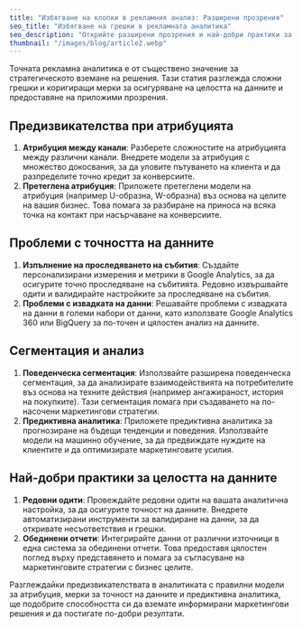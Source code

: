 ```yaml
---
title: "Избягване на клопки в рекламния анализ: Разширени прозрения"
seo_title: "Избягване на грешки в рекламната аналитика"
seo_description: "Открийте разширени прозрения и най-добри практики за избягване на често срещани грешки в рекламната аналитика. Научете как да осигурите точност на данните и да вземате информирани маркетингови решения."
thumbnail: "/images/blog/article2.webp"
---
```


Точната рекламна аналитика е от съществено значение за стратегическото вземане на решения. Тази статия разглежда сложни грешки и коригиращи мерки за осигуряване на целостта на данните и предоставяне на приложими прозрения.

## **Предизвикателства при атрибуцията**

1.  **Атрибуция между канали**: Разберете сложностите на атрибуцията между различни канали. Внедрете модели за атрибуция с множество докосвания, за да уловите пътуването на клиента и да разпределите точно кредит за конверсиите.
2.  **Претеглена атрибуция**: Приложете претеглени модели на атрибуция (например U-образна, W-образна) въз основа на целите на вашия бизнес. Това помага за разбиране на приноса на всяка точка на контакт при насърчаване на конверсиите.

## **Проблеми с точността на данните**

1.  **Изпълнение на проследяването на събития**: Създайте персонализирани измерения и метрики в Google Analytics, за да осигурите точно проследяване на събитията. Редовно извършвайте одити и валидирайте настройките за проследяване на събития.
2.  **Проблеми с извадката на данни**: Решавайте проблеми с извадката на данни в големи набори от данни, като използвате Google Analytics 360 или BigQuery за по-точен и цялостен анализ на данните.

## **Сегментация и анализ**

1.  **Поведенческа сегментация**: Използвайте разширена поведенческа сегментация, за да анализирате взаимодействията на потребителите въз основа на техните действия (например ангажираност, история на покупките). Тази сегментация помага при създаването на по-насочени маркетингови стратегии.
2.  **Предиктивна аналитика**: Приложете предиктивна аналитика за прогнозиране на бъдещи тенденции и поведения. Използвайте модели на машинно обучение, за да предвиждате нуждите на клиентите и да оптимизирате маркетинговите усилия.

## **Най-добри практики за целостта на данните**

1.  **Редовни одити**: Провеждайте редовни одити на вашата аналитична настройка, за да осигурите точност на данните. Внедрете автоматизирани инструменти за валидиране на данни, за да откривате несъответствия и грешки.
2.  **Обединени отчети**: Интегрирайте данни от различни източници в една система за обединени отчети. Това предоставя цялостен поглед върху представянето и помага за съгласуване на маркетинговите стратегии с бизнес целите.

Разглеждайки предизвикателствата в аналитиката с правилни модели за атрибуция, мерки за точност на данните и предиктивна аналитика, ще подобрите способността си да вземате информирани маркетингови решения и да постигате по-добри резултати.
